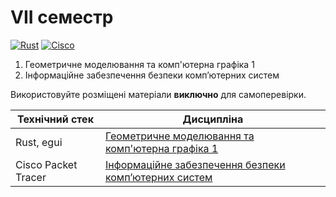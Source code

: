 # VII семестр

[![Rust](https://img.shields.io/badge/Rust-fde7d5?style=for-the-badge&logo=rust&logoColor=black)](#)
[![Cisco](https://img.shields.io/badge/Cisco-162F53?style=for-the-badge&logo=cisco&logoColor=white)](#)

1. Геометричне моделювання та комп'ютерна графіка 1
2. Інформаційне забезпечення безпеки комп’ютерних систем

Використовуйте розміщені матеріали **виключно** для самоперевірки.


Технічний стек | Дисципліна
-------------- | ----------
Rust, egui | [Геометричне моделювання та комп'ютерна графіка 1](./Computer-Graphics-1/)
Cisco Packet Tracer | [Інформаційне забезпечення безпеки комп’ютерних систем](./Information-Security-Support/)
